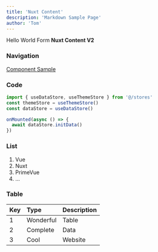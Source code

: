 ```yaml
---
title: 'Nuxt Content'
description: 'Markdown Sample Page'
author: 'Tom'
---
```


Hello World Form **Nuxt Content V2**

### Navigation

[Component Sample](/cms/component)

### Code 

```typescript
import { useDataStore, useThemeStore } from '@/stores'
const themeStore = useThemeStore()
const dataStore = useDataStore()

onMounted(async () => {
  await dataStore.initData()
})
```

### List

1. Vue
2. Nuxt
3. PrimeVue
4. ...

### Table

| Key      | Type      | Description     |
|:---------|:----------|:----------------|
| 1        | Wonderful | Table           |
| 2        | Complete  | Data            |
| 3        | Cool      | Website         |



